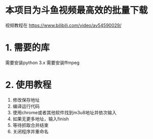 # 本项目为斗鱼视频最高效的批量下载

视频教程在 https://www.bilibili.com/video/av54590029/

# 1. 需要的库
需要安装python 3.x
需要安装ffmpeg 

# 2. 使用教程
  1. 修改保存地址
  2. 编译运行代码
  3. 使用chrome或者其他软件找到m3u8地址并依次输入
  4. 如果无更多地址，输入finish
  5. 等待抓取合并结束
  6. 关闭程序并重命名
